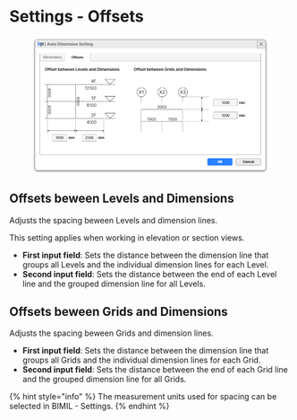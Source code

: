 # Settings - Offsets

<figure><img src="../../.gitbook/assets/image (3).png" alt=""><figcaption></figcaption></figure>

## Offsets beween Levels and Dimensions

Adjusts the spacing beween Levels and dimension lines.

This setting applies when working in elevation or section views.

* **First input field**: Sets the distance between the dimension line that groups all Levels and the individual dimension lines for each Level.
* **Second input field**: Sets the distance between the end of each Level line and the grouped dimension line for all Levels.



## Offsets beween Grids and Dimensions

Adjusts the spacing beween Grids and dimension lines.

* **First input field**: Sets the distance between the dimension line that groups all Grids and the individual dimension lines for each Grid.
* **Second input field**: Sets the distance between the end of each Grid line and the grouped dimension line for all Grids.

{% hint style="info" %}
The measurement units used for spacing can be selected in BIMIL - Settings.
{% endhint %}

